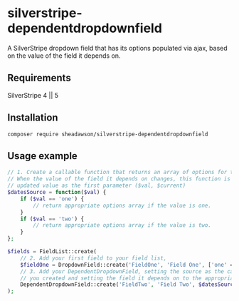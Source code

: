 # silverstripe-dependentdropdownfield

A SilverStripe dropdown field that has its options populated via ajax, based on the value of the field it depends on.

## Requirements

SilverStripe 4 || 5

## Installation

```
composer require sheadawson/silverstripe-dependentdropdownfield
```

## Usage example

```php
// 1. Create a callable function that returns an array of options for the DependentDropdownField. 
// When the value of the field it depends on changes, this function is called passing the 
// updated value as the first parameter ($val, $current)
$datesSource = function($val) {	
	if ($val == 'one') {
		// return appropriate options array if the value is one.
	}
	if ($val == 'two') {
		// return appropriate options array if the value is two.
	}
};

$fields = FieldList::create(
	// 2. Add your first field to your field list,
	$fieldOne = DropdownField::create('FieldOne', 'Field One', ['one' => 'One', 'two' => 'Two']),
	// 3. Add your DependentDropdownField, setting the source as the callable function
	// you created and setting the field it depends on to the appropriate field
	DependentDropdownField::create('FieldTwo', 'Field Two', $datesSource)->setDepends($fieldOne)
);
```
